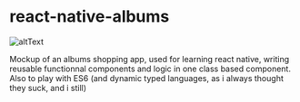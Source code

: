 # react-native-albums

![altText](https://i.imgur.com/Ij71XeK.png)

Mockup of an albums shopping app, used for learning react native, writing reusable functionnal components and logic in one class based component.
Also to play with ES6 (and dynamic typed languages, as i always thought they suck, and i still)
